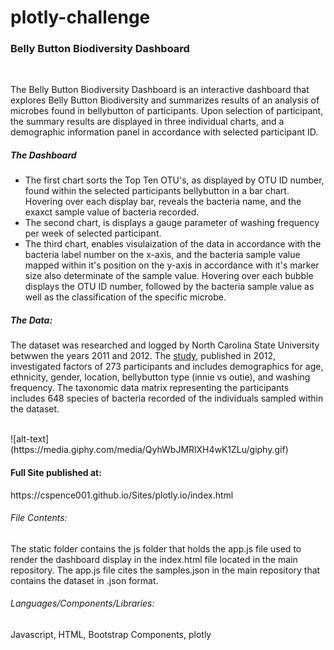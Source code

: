 # plotly-challenge

<h3> Belly Button Biodiversity Dashboard </h3>
<br>
<p>The Belly Button Biodiversity Dashboard is an interactive dashboard that explores Belly Button Biodiversity and summarizes results of an analysis of microbes found in bellybutton of participants. Upon selection of participant, the summary results are displayed in three individual charts, and a demographic information panel in accordance with selected participant ID. </b>
<h5>The Dashboard</h5>
<ul>
 <li>The first chart sorts the Top Ten OTU's, as displayed by OTU ID number, found within the selected participants bellybutton in a bar chart. Hovering over each display bar, reveals the bacteria name, and the exaxct sample value of bacteria recorded. </li>
<li>The second chart, is displays a gauge parameter of washing frequency per week of selected participant. </li>
<li>The third chart, enables visulaization of the data in accordance with the bacteria label number on the x-axis, and the bacteria sample value mapped within it's position on the y-axis in accordance with it's marker size also determinate of the sample value. Hovering over each bubble displays the OTU ID number, followed by the bacteria sample value as well as the classification of the specific microbe.</li>
</ul>
<h5>The Data: </h5>
<p>The dataset was researched and logged by North Carolina State University betwwen the years 2011 and 2012. The <a href="http://robdunnlab.com/projects/belly-button-biodiversity/">study</a>, published in 2012, investigated factors of 273 participants and includes demographics for age, ethnicity, gender, location, bellybutton type (innie vs outie), and washing frequency. The taxonomic data matrix representing the participants includes 648 species of bacteria recorded of the individuals sampled within the dataset.</p>
<br>
![alt-text](https://media.giphy.com/media/QyhWbJMRlXH4wK1ZLu/giphy.gif) 
<h4>Full Site published at: </h4>
https://cspence001.github.io/Sites/plotly.io/index.html 

<h6>File Contents: </h6> The static folder contains the js folder that holds the app.js file used to render the dashboard display in the index.html file located in the main repository. The app.js file cites the samples.json in the main repository that contains the dataset in .json format.
<h6>Languages/Components/Libraries: </h6> Javascript, HTML, Bootstrap Components, plotly
